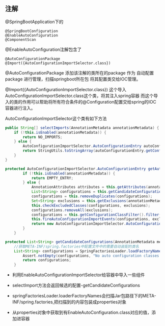 ## 注解

@SpringBootApplication下的

```
@SpringBootConfiguration
@EnableAutoConfiguration
@ComponentScan
```

@EnableAutoConfiguration注解包含了

```
@AutoConfigurationPackage
@Import({AutoConfigurationImportSelector.class})  
```

@AutoConfigurationPackage  添加该注解的类所在的package 作为 自动配置package 进行管理，扫描springboot所在包 将其配置类交给IOC管理。

@Import({AutoConfigurationImportSelector.class}) 这个导入AutoConfigurationImportSelector.class这个类，将其注入spring容器  而这个导入的类的作用可以帮助将所有符合条件的@Configuration配置交给spring的IOC容器进行注入。

AutoConfigurationImportSelector这个类有如下方法

```java
public String[] selectImports(AnnotationMetadata annotationMetadata) {
    if (!this.isEnabled(annotationMetadata)) {
        return NO_IMPORTS;
    } else {
        AutoConfigurationImportSelector.AutoConfigurationEntry autoConfigurationEntry = this.getAutoConfigurationEntry(annotationMetadata);
        return StringUtils.toStringArray(autoConfigurationEntry.getConfigurations());
    }
}

protected AutoConfigurationImportSelector.AutoConfigurationEntry getAutoConfigurationEntry(AnnotationMetadata annotationMetadata) {
        if (!this.isEnabled(annotationMetadata)) {
            return EMPTY_ENTRY;
        } else {
            AnnotationAttributes attributes = this.getAttributes(annotationMetadata);
            List<String> configurations = this.getCandidateConfigurations(annotationMetadata, attributes);
            configurations = this.removeDuplicates(configurations);
            Set<String> exclusions = this.getExclusions(annotationMetadata, attributes);
            this.checkExcludedClasses(configurations, exclusions);
            configurations.removeAll(exclusions);
            configurations = this.getConfigurationClassFilter().filter(configurations);
            this.fireAutoConfigurationImportEvents(configurations, exclusions);
            return new AutoConfigurationImportSelector.AutoConfigurationEntry(configurations, exclusions);
        }
    }

protected List<String> getCandidateConfigurations(AnnotationMetadata metadata, AnnotationAttributes attributes) {
    //获取META-INF/spring.factories中配置文件中的需要自动装配的类名    
    List<String> configurations = SpringFactoriesLoader.loadFactoryNames(this.getSpringFactoriesLoaderFactoryClass(), this.getBeanClassLoader());
        Assert.notEmpty(configurations, "No auto configuration classes found in META-INF/spring.factories. If you are using a custom packaging, make sure that file is correct.");
        return configurations;
    }
```

- 利用EnableAutoConfigurationImportSelector给容器中导入一些组件

- selectImport方法会返回候选的配置-getCandidateConfigurations

- springFactoriesLoader.loaderFactoryNames会扫描Jar包路径下的META-INF/spring.factories,把扫描到的内容包装成properties对象

- 从properties对象中获取到有EnableAutoConfiguration.class对应的值，添加进容器
